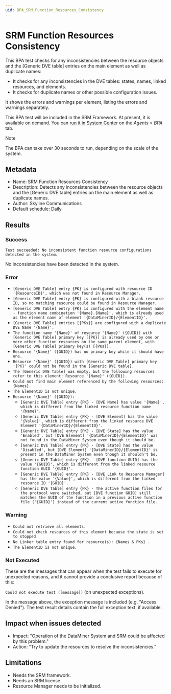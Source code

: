 ```yaml
---
uid: BPA_SRM_Function_Resources_Consistency
---
```


# SRM Function Resources Consistency

<!-- RN 35662 -->

This BPA test checks for any inconsistencies between the resource objects and the [Generic DVE table] entries on the main element as well as duplicate names:

- It checks for any inconsistencies in the DVE tables: states, names, linked resources, and elements.
- It checks for duplicate names or other possible configuration issues.

It shows the errors and warnings per element, listing the errors and warnings separately.

This BPA test will be included in the SRM Framework. At present, it is available on demand. You can [run it in System Center](xref:Running_BPA_tests) on the *Agents > BPA* tab.

> [!NOTE]
> The BPA can take over 30 seconds to run, depending on the scale of the system.

## Metadata

- Name: SRM Function Resources Consistency
- Description: Detects any inconsistencies between the resource objects and the [Generic DVE table] entries on the main element as well as duplicate names.
- Author: Skyline Communications
- Default schedule: Daily

## Results

### Success

`Test succeeded: No inconsistent function resource configurations detected in the system.`

No inconsistencies have been detected in the system.

### Error

- `[Generic DVE Table] entry {PK} is configured with resource ID '{ResourceID}', which was not found in Resource Manager.`
- `[Generic DVE Table] entry {PK} is configured with a blank resource ID, so no matching resource could be found in Resource Manager.`
- `[Generic DVE Table] entry {PK} is configured with the element name - function name combination '{Name}.{Name}', which is already used as the element name of element '{DataMinerID}/{ElementID}'.`
- `[Generic DVE Table] entries [{PKs}] are configured with a duplicate DVE Name '{Name}'.`
- `The function name '{Name}' of resource '{Name}' ({GUID}) with [Generic DVE Table] primary key [{PK}] is already used by one or more other function resources on the same parent element, with [Generic DVE Table] primary key(s) [{PKs}].`
- `Resource '{Name}' ({GUID}) has no primary key while it should have one.`
- `Resource '{Name}' ({GUID}) with [Generic DVE Table] primary key '{PK}' could not be found in the [Generic DVE table].`
- `The [Generic DVE Table] was empty, but the following resources refer to this element: Resource '{Name}' ({GUID}).`
- `Could not find main element referenced by the following resources: {Names}.`
- `The ElementID is not unique.`
- `Resource '{Name}' ({GUID}):`
  - `[Generic DVE Table] entry {PK} - [DVE Name] has value '{Name}', which is different from the linked resource function name '{Name}'.`
  - `[Generic DVE Table] entry {PK} - [DVE Element] has the value '{Value}', which is different from the linked resource DVE Element '{DataMinerID}/{ElementID}'.`
  - `[Generic DVE Table] entry {PK} - [DVE State] has the value 'Enabled', but [DVE Element] '{DataMinerID}/{ElementID}' was not found in the DataMiner System even though it should be.`
  - `[Generic DVE Table] entry {PK} - [DVE State] has the value 'Disabled', but [DVE Element] '{DataMinerID}/{ElementID}' is present in the DataMiner System even though it shouldn't be.`
  - `[Generic DVE Table] entry {PK} - [DVE function GUID] has the value '{GUID}', which is different from the linked resource function GUID '{GUID}'.`
  - `[Generic DVE Table] entry {PK} - [DVE Link to Resource Manager] has the value '{Value}', which is different from the linked resource ID '{GUID}'.`
  - `[Generic DVE Table] entry {PK} - The active function files for the protocol were switched, but [DVE function GUID] still matches the GUID of the function in a previous active function file ('{GUID}') instead of the current active function file.`

### Warning

- `Could not retrieve all elements.`
- `Could not check resources of this element because the state is set to stopped.`
- `No Linker table entry found for resource(s): {Names & PKs} .`
- `The ElementID is not unique.`

### Not Executed

These are the messages that can appear when the test fails to execute for unexpected reasons, and it cannot provide a conclusive report because of this:

`Could not execute test ([message])` (on unexpected exceptions).

In the message above, the exception message is included (e.g. "Access Denied"). The test result details contain the full exception text, if available.

## Impact when issues detected

- Impact: "Operation of the DataMiner System and SRM could be affected by this problem."
- Action: "Try to update the resources to resolve the inconsistencies."

## Limitations

- Needs the SRM framework.
- Needs an SRM license.
- Resource Manager needs to be initialized.
